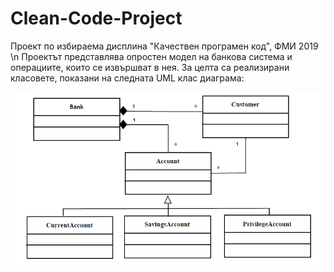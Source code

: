 # Clean-Code-Project
Проект по избираема дисплина "Качествен програмен код", ФМИ 2019 \n
Проектът представлява опростен модел на банкова система и операциите, които се извършват в нея. За целта са реализирани класовете, показани на следната UML клас диаграма:

![alt text](https://github.com/islavev/Clean-Code-Project/blob/master/Screenshot%20(245).png)

